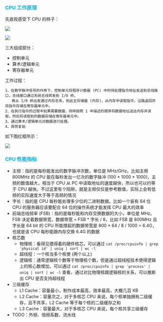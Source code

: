 ### <font color=#00b0f0>CPU 工作原理</font>

先直观感受下 CPU 的样子：

![](https://raw.githubusercontent.com/hsxhr-10/picture/master/cpu%E7%BB%93%E6%9E%84%E5%9B%BE1.jpg)

![](https://raw.githubusercontent.com/hsxhr-10/picture/master/cpu%E7%BB%93%E6%9E%84%E5%9B%BE2.jpg)

三大组成部分：

- 控制单元
- 算术/逻辑单元
- 寄存器单元

工作过程：

```
1、在数字脉冲信号的作用下，控制单元将程序计数器 (PC) 中的待处理指令地址发送到总线接口，总线接口通过系统总线转发到 I/O 桥，
   再从 I/O 桥出发通过内存总系，到达主存储器 (内存)，从内存中读取指令，沿路返回并将指令存储在寄存器单元中。
2、在执行指令的过程中如果需要数据，同样按照 1 中描述的顺序将数据地址送达内存并读取，然后将读取到的数据存储在寄存器单元中。
3、通过算术/逻辑单元对数据进行处理。
4、周而复始
```

如下图红框所示：

![](https://raw.githubusercontent.com/hsxhr-10/picture/master/cpu%E5%B7%A5%E4%BD%9C%E5%8E%9F%E7%90%86.png)

### <font color=#00b0f0>CPU 性能指标</font>

- 主频：指的是每秒能发出的数字脉冲次数，单位是 MHz/GHz。比如主频 800MHz 的 CPU 能在每秒发出一亿次的数字脉冲 (100 * 1000 * 1000)，主频的数值越大，相当于 CPU 从 PC 中读取地址的速度越快，所以也可以约等于 CPU 越快。不过这里有个陷阱，就是主频仅仅是参考数值，实际上会有低频的实际速度大于等于高频的情况
- 字长：指的是 CPU 每秒能处理多少位的二进制数据。比如一个装有 64 位 CPU 的服务器应该要配合 64 位的操作系统才能发挥 CPU 最大的效率
- 前端总线频率 (FSB)：指的是每秒能和内存交换数据的大小，单位是 MHz。FSB 决定着数据带宽，数据带宽 = FSB * 字长 / 8，比如 FSB 是 800MHz 且字长是 64 bit 的 CPU 所能撑起的数据带宽是 800 * 64 / 8 / 1000 = 6.4G，也就是该 CPU 每秒能跟内存交换 6.4G 的数据
- 核芯数
   - 物理核：看得见摸得着的硬件核芯，可以通过 `cat /proc/cpuinfo | grep 'physical id' | uniq | sort | wc -l` 
   - 超线程：一个核当多个核使 (两个以上)
   - 逻辑核：通常逻辑核个数等于物理核个数，但是通过超线程技术使得逻辑上的核心数增加，可以通过 `cat /proc/cpuinfo | grep 'process' | uniq | sort | wc -l` 查看，通过对比物理核跟逻辑核的关系，可以推断出 CPU 是否支持超线程
- 三级缓存
   - L1 Cache：容量最小，制作成本最高，效率最高，大概几百 KB
   - L2 Cache：容量次之，对于多核芯 CPU 来说，每个核单独拥有二级缓存，且不共享，L2 Cache 等于每个核的二级缓存之和
   - L3 Cache：容量最大，对于多核芯 CPU 来说，每个核共享三级缓存
- TODO：外频、倍频系数、流水线

